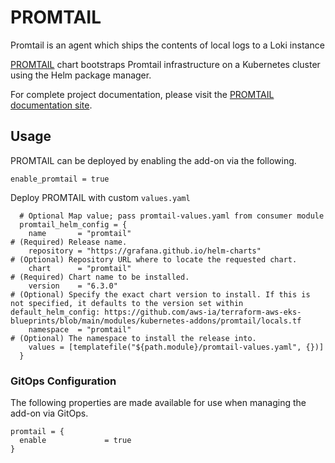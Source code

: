 # PROMTAIL

Promtail is an agent which ships the contents of local logs to a Loki instance

[PROMTAIL](https://github.com/grafana/helm-charts/tree/main/charts/promtail) chart bootstraps Promtail infrastructure on a Kubernetes cluster using the Helm package manager.

For complete project documentation, please visit the [PROMTAIL documentation site](https://grafana.com/docs/loki/latest/clients/promtail/).

## Usage

PROMTAIL can be deployed by enabling the add-on via the following.

```hcl
enable_promtail = true
```

Deploy PROMTAIL with custom `values.yaml`

```hcl
  # Optional Map value; pass promtail-values.yaml from consumer module
  promtail_helm_config = {
    name       = "promtail"                                               # (Required) Release name.
    repository = "https://grafana.github.io/helm-charts"                  # (Optional) Repository URL where to locate the requested chart.
    chart      = "promtail"                                               # (Required) Chart name to be installed.
    version    = "6.3.0"                                                  # (Optional) Specify the exact chart version to install. If this is not specified, it defaults to the version set within default_helm_config: https://github.com/aws-ia/terraform-aws-eks-blueprints/blob/main/modules/kubernetes-addons/promtail/locals.tf
    namespace  = "promtail"                                               # (Optional) The namespace to install the release into.
    values = [templatefile("${path.module}/promtail-values.yaml", {})]
  }
```

### GitOps Configuration

The following properties are made available for use when managing the add-on via GitOps.

```
promtail = {
  enable             = true
}
```
